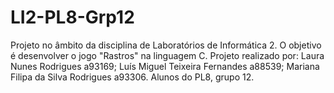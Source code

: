 # LI2-PL8-Grp12

Projeto no âmbito da disciplina de Laboratórios de Informática 2.
O objetivo é desenvolver o jogo "Rastros" na linguagem C.
Projeto realizado por: 
      Laura Nunes Rodrigues a93169; 
      Luís Miguel Teixeira Fernandes a88539;
      Mariana Filipa da Silva Rodrigues a93306.
Alunos do PL8, grupo 12.
